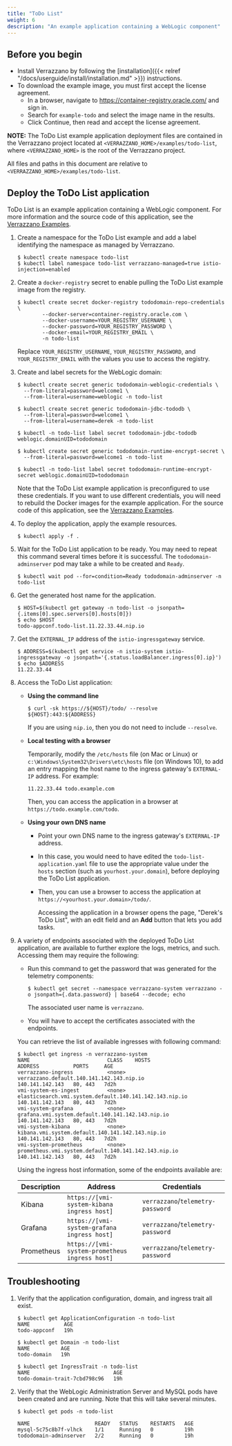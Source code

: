 ```yaml
---
title: "ToDo List"
weight: 6
description: "An example application containing a WebLogic component"
---
```


## Before you begin

* Install Verrazzano by following the [installation]({{< relref "/docs/userguide/install/installation.md" >}}) instructions.
* To download the example image, you must first accept the license agreement.
  * In a browser, navigate to https://container-registry.oracle.com/ and sign in.
  * Search for `example-todo` and select the image name in the results.
  * Click Continue, then read and accept the license agreement.

**NOTE:** The ToDo List example application deployment files are contained in the Verrazzano project located at
`<VERRAZZANO_HOME>/examples/todo-list`, where `<VERRAZZANO_HOME>` is the root of the Verrazzano project.

All files and paths in this document are relative to `<VERRAZZANO_HOME>/examples/todo-list`.

## Deploy the ToDo List application

ToDo List is an example application containing a WebLogic component.
For more information and the source code of this application, see the [Verrazzano Examples](https://github.com/verrazzano/examples).

1. Create a namespace for the ToDo List example and add a label identifying the namespace as managed by Verrazzano.
   ```
   $ kubectl create namespace todo-list
   $ kubectl label namespace todo-list verrazzano-managed=true istio-injection=enabled
   ```

1. Create a `docker-registry` secret to enable pulling the ToDo List example image from the registry.
   ```
   $ kubectl create secret docker-registry tododomain-repo-credentials \
           --docker-server=container-registry.oracle.com \
           --docker-username=YOUR_REGISTRY_USERNAME \
           --docker-password=YOUR_REGISTRY_PASSWORD \
           --docker-email=YOUR_REGISTRY_EMAIL \
           -n todo-list
   ```

   Replace `YOUR_REGISTRY_USERNAME`, `YOUR_REGISTRY_PASSWORD`, and `YOUR_REGISTRY_EMAIL`
   with the values you use to access the registry.  

1. Create and label secrets for the WebLogic domain:
   ```
   $ kubectl create secret generic tododomain-weblogic-credentials \
     --from-literal=password=welcome1 \
     --from-literal=username=weblogic -n todo-list

   $ kubectl create secret generic tododomain-jdbc-tododb \
     --from-literal=password=welcome1 \
     --from-literal=username=derek -n todo-list

   $ kubectl -n todo-list label secret tododomain-jdbc-tododb weblogic.domainUID=tododomain

   $ kubectl create secret generic tododomain-runtime-encrypt-secret \
     --from-literal=password=welcome1 -n todo-list

   $ kubectl -n todo-list label secret tododomain-runtime-encrypt-secret weblogic.domainUID=tododomain
   ```

   Note that the ToDo List example application is preconfigured to use these credentials.
   If you want to use different credentials, you will need to rebuild the Docker images for the example application.
   For the source code of this application, see the [Verrazzano Examples](https://github.com/verrazzano/examples).  

1. To deploy the application, apply the example resources.
   ```
   $ kubectl apply -f .
   ```

1. Wait for the ToDo List application to be ready.
   You may need to repeat this command several times before it is successful.
   The `tododomain-adminserver` pod may take a while to be created and `Ready`.
   ```
   $ kubectl wait pod --for=condition=Ready tododomain-adminserver -n todo-list
   ```

1. Get the generated host name for the application.
   ```
   $ HOST=$(kubectl get gateway -n todo-list -o jsonpath={.items[0].spec.servers[0].hosts[0]})
   $ echo $HOST
   todo-appconf.todo-list.11.22.33.44.nip.io
   ```

1. Get the `EXTERNAL_IP` address of the `istio-ingressgateway` service.
   ```
   $ ADDRESS=$(kubectl get service -n istio-system istio-ingressgateway -o jsonpath='{.status.loadBalancer.ingress[0].ip}')
   $ echo $ADDRESS
   11.22.33.44
   ```   

1. Access the ToDo List application:

   * **Using the command line**
     ```
     $ curl -sk https://${HOST}/todo/ --resolve ${HOST}:443:${ADDRESS}
     ```
     If you are using `nip.io`, then you do not need to include `--resolve`.
   * **Local testing with a browser**

     Temporarily, modify the `/etc/hosts` file (on Mac or Linux)
     or `c:\Windows\System32\Drivers\etc\hosts` file (on Windows 10),
     to add an entry mapping the host name to the ingress gateway's `EXTERNAL-IP` address.
     For example:
     ```
     11.22.33.44 todo.example.com
     ```
     Then, you can access the application in a browser at `https://todo.example.com/todo`.
   * **Using your own DNS name**
     * Point your own DNS name to the ingress gateway's `EXTERNAL-IP` address.
     * In this case, you would need to have edited the `todo-list-application.yaml` file
       to use the appropriate value under the `hosts` section (such as `yourhost.your.domain`),
       before deploying the ToDo List application.
     * Then, you can use a browser to access the application at `https://<yourhost.your.domain>/todo/`.

       Accessing the application in a browser opens the page, "Derek's ToDo List",
       with an edit field and an **Add** button that lets you add tasks.

1. A variety of endpoints associated with the deployed ToDo List application, are available to further explore the logs, metrics, and such.
   Accessing them may require the following:

   * Run this command to get the password that was generated for the telemetry components:
     ```
     $ kubectl get secret --namespace verrazzano-system verrazzano -o jsonpath={.data.password} | base64 --decode; echo
     ```
     The associated user name is `verrazzano`.

   * You will have to accept the certificates associated with the endpoints.

   You can retrieve the list of available ingresses with following command:

   ```
   $ kubectl get ingress -n verrazzano-system
   NAME                         CLASS    HOSTS                                                     ADDRESS           PORTS     AGE
   verrazzano-ingress           <none>   verrazzano.default.140.141.142.143.nip.io                 140.141.142.143   80, 443   7d2h
   vmi-system-es-ingest         <none>   elasticsearch.vmi.system.default.140.141.142.143.nip.io   140.141.142.143   80, 443   7d2h
   vmi-system-grafana           <none>   grafana.vmi.system.default.140.141.142.143.nip.io         140.141.142.143   80, 443   7d2h
   vmi-system-kibana            <none>   kibana.vmi.system.default.140.141.142.143.nip.io          140.141.142.143   80, 443   7d2h
   vmi-system-prometheus        <none>   prometheus.vmi.system.default.140.141.142.143.nip.io      140.141.142.143   80, 443   7d2h
   ```

   Using the ingress host information, some of the endpoints available are:

   | Description | Address | Credentials |
   | ----------- | ------- | ----------- |
   | Kibana      | `https://[vmi-system-kibana ingress host]`     | `verrazzano`/`telemetry-password` |
   | Grafana     | `https://[vmi-system-grafana ingress host]`    | `verrazzano`/`telemetry-password` |
   | Prometheus  | `https://[vmi-system-prometheus ingress host]` | `verrazzano`/`telemetry-password` |

## Troubleshooting

1. Verify that the application configuration, domain, and ingress trait all exist.
   ```
   $ kubectl get ApplicationConfiguration -n todo-list
   NAME           AGE
   todo-appconf   19h

   $ kubectl get Domain -n todo-list
   NAME          AGE
   todo-domain   19h

   $ kubectl get IngressTrait -n todo-list
   NAME                           AGE
   todo-domain-trait-7cbd798c96   19h
   ```

1. Verify that the WebLogic Administration Server and MySQL pods have been created and are running.
   Note that this will take several minutes.
   ```
   $ kubectl get pods -n todo-list

   NAME                     READY   STATUS    RESTARTS   AGE
   mysql-5c75c8b7f-vlhck    1/1     Running   0          19h
   tododomain-adminserver   2/2     Running   0          19h
   ```
